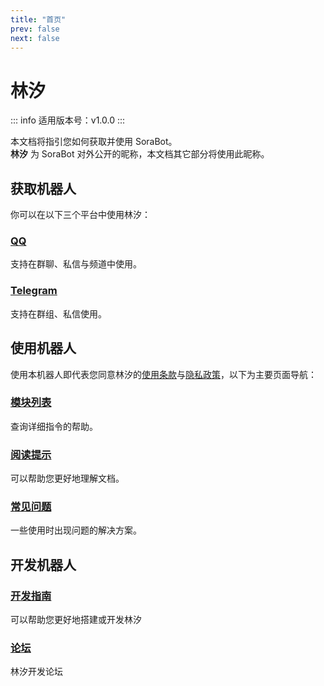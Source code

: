 ```yaml
---
title: "首页"
prev: false
next: false
---
```


# 林汐

::: info
适用版本号：v1.0.0
:::

本文档将指引您如何获取并使用 SoraBot。  
**林汐** 为 SoraBot 对外公开的昵称，本文档其它部分将使用此昵称。

## 获取机器人 

你可以在以下三个平台中使用林汐：

### [QQ](./platform/qq.md)
支持在群聊、私信与频道中使用。

### [Telegram](./platform/telegram.md)
支持在群组、私信使用。

## 使用机器人
使用本机器人即代表您同意林汐的[使用条款](./terms-of-use.md)与[隐私政策](./privacy-policy.md)，以下为主要页面导航：

### [模块列表](./module/index.md)
查询详细指令的帮助。

### [阅读提示](./tip.md) 
可以帮助您更好地理解文档。

### [常见问题](#)
一些使用时出现问题的解决方案。

## 开发机器人

### [开发指南](./develop/forward/prepare.md)
可以帮助您更好地搭建或开发林汐

### [论坛](https://github.com/orgs/netsora/discussions)
林汐开发论坛
